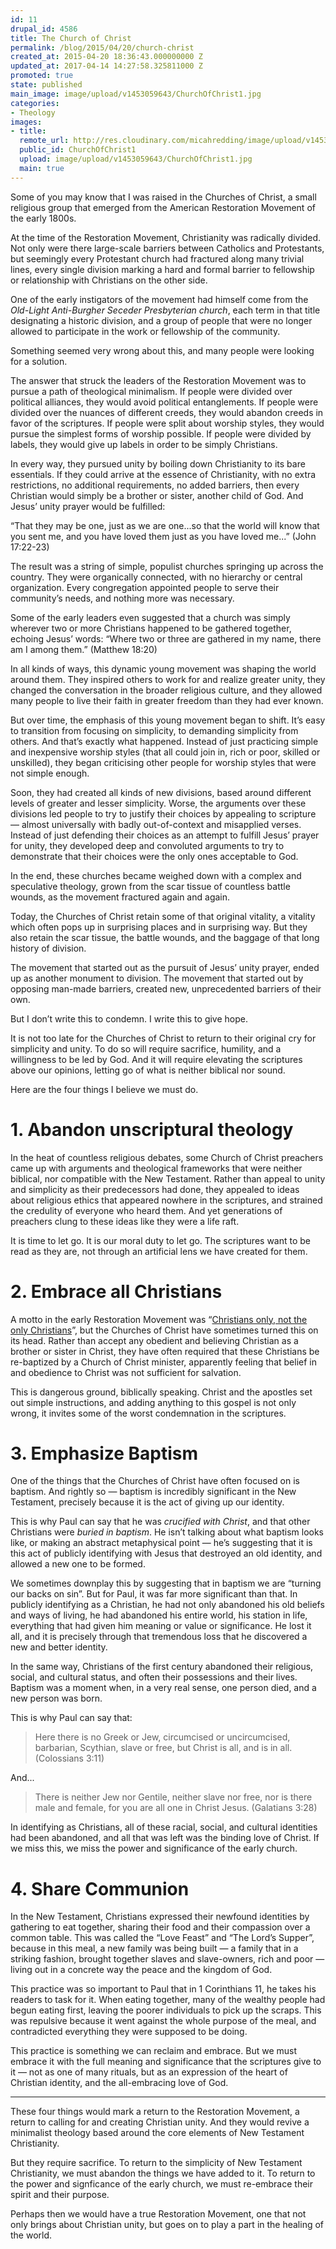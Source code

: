 ```yaml
---
id: 11
drupal_id: 4586
title: The Church of Christ
permalink: /blog/2015/04/20/church-christ
created_at: 2015-04-20 18:36:43.000000000 Z
updated_at: 2017-04-14 14:27:58.325811000 Z
promoted: true
state: published
main_image: image/upload/v1453059643/ChurchOfChrist1.jpg
categories:
- Theology
images:
- title: 
  remote_url: http://res.cloudinary.com/micahredding/image/upload/v1453059643/ChurchOfChrist1.jpg
  public_id: ChurchOfChrist1
  upload: image/upload/v1453059643/ChurchOfChrist1.jpg
  main: true
---
```

Some of you may know that I was raised in the Churches of Christ, a small religious group that emerged from the American Restoration Movement of the early 1800s.

At the time of the Restoration Movement, Christianity was radically divided. Not only were there large-scale barriers between Catholics and Protestants, but seemingly every Protestant church had fractured along many trivial lines, every single division marking a hard and formal barrier to fellowship or relationship with Christians on the other side.  

One of the early instigators of the movement had himself come from the *Old-Light Anti-Burgher Seceder Presbyterian church*, each term in that title designating a historic division, and a group of people that were no longer allowed to participate in the work or fellowship of the community.

Something seemed very wrong about this, and many people were looking for a solution.

The answer that struck the leaders of the Restoration Movement was to pursue a path of theological minimalism. If people were divided over political alliances, they would avoid political entanglements. If people were divided over the nuances of different creeds, they would abandon creeds in favor of the scriptures. If people were split about worship styles, they would pursue the simplest forms of worship possible. If people were divided by labels, they would give up labels in order to be simply Christians.

In every way, they pursued unity by boiling down Christianity to its bare essentials. If they could arrive at the essence of Christianity, with no extra restrictions, no additional requirements, no added barriers, then every Christian would simply be a brother or sister, another child of God. And Jesus’ unity prayer would be fulfilled:

“That they may be one, just as we are one...so that the world will know that you sent me, and you have loved them just as you have loved me...” (John 17:22-23)

The result was a string of simple, populist churches springing up across the country. They were organically connected, with no hierarchy or central organization. Every congregation appointed people to serve their community’s needs, and nothing more was necessary.

Some of the early leaders even suggested that a church was simply wherever two or more Christians happened to be gathered together, echoing Jesus’ words: “Where two or three are gathered in my name, there am I among them.” (Matthew 18:20)

In all kinds of ways, this dynamic young movement was shaping the world around them. They inspired others to work for and realize greater unity, they changed the conversation in the broader religious culture, and they allowed many people to live their faith in greater freedom than they had ever known.

But over time, the emphasis of this young movement began to shift. It’s easy to transition from focusing on simplicity, to demanding simplicity from others. And that’s exactly what happened. Instead of just practicing simple and inexpensive worship styles (that all could join in, rich or poor, skilled or unskilled), they began criticising other people for worship styles that were not simple enough.

Soon, they had created all kinds of new divisions, based around different levels of greater and lesser simplicity. Worse, the arguments over these divisions led people to try to justify their choices by appealing to scripture — almost universally with badly out-of-context and misapplied verses. Instead of just defending their choices as an attempt to fulfill Jesus’ prayer for unity, they developed deep and convoluted arguments to try to demonstrate that their choices were the only ones acceptable to God.

In the end, these churches became weighed down with a complex and speculative theology, grown from the scar tissue of countless battle wounds, as the movement fractured again and again.

Today, the Churches of Christ retain some of that original vitality, a vitality which often pops up in surprising places and in surprising way. But they also retain the scar tissue, the battle wounds, and the baggage of that long history of division.

The movement that started out as the pursuit of Jesus’ unity prayer, ended up as another monument to division. The movement that started out by opposing man-made barriers, created new, unprecedented barriers of their own.

But I don’t write this to condemn. I write this to give hope.

It is not too late for the Churches of Christ to return to their original cry for simplicity and unity. To do so will require sacrifice, humility, and a willingness to be led by God. And it will require elevating the scriptures above our opinions, letting go of what is neither biblical nor sound.

Here are the four things I believe we must do.

# 1. Abandon unscriptural theology

In the heat of countless religious debates, some Church of Christ preachers came up with arguments and theological frameworks that were neither biblical, nor compatible with the New Testament. Rather than appeal to unity and simplicity as their predecessors had done, they appealed to ideas about religious ethics that appeared nowhere in the scriptures, and strained the credulity of everyone who heard them. And yet generations of preachers clung to these ideas like they were a life raft.

It is time to let go. It is our moral duty to let go. The scriptures want to be read as they are, not through an artificial lens we have created for them.

# 2. Embrace all Christians

A motto in the early Restoration Movement was “[Christians only, not the only Christians](http://en.wikipedia.org/wiki/Christian_churches_and_churches_of_Christ#Slogans)”, but the Churches of Christ have sometimes turned this on its head. Rather than accept any obedient and believing Christian as a brother or sister in Christ, they have often required that these Christians be re-baptized by a Church of Christ minister, apparently feeling that belief in and obedience to Christ was not sufficient for salvation. 

This is dangerous ground, biblically speaking. Christ and the apostles set out simple instructions, and adding anything to this gospel is not only wrong, it invites some of the worst condemnation in the scriptures.

# 3. Emphasize Baptism

One of the things that the Churches of Christ have often focused on is baptism. And rightly so — baptism is incredibly significant in the New Testament, precisely because it is the act of giving up our identity.

This is why Paul can say that he was *crucified with Christ*, and that other Christians were *buried in baptism*. He isn’t talking about what baptism looks like, or making an abstract metaphysical point — he’s suggesting that it is this act of publicly identifying with Jesus that destroyed an old identity, and allowed a new one to be formed.

We sometimes downplay this by suggesting that in baptism we are “turning our backs on sin”. But for Paul, it was far more significant than that. In publicly identifying as a Christian, he had not only abandoned his old beliefs and ways of living, he had abandoned his entire world, his station in life, everything that had given him meaning or value or significance. He lost it all, and it is precisely through that tremendous loss that he discovered a new and better identity.

In the same way, Christians of the first century abandoned their religious, social, and cultural status, and often their possessions and their lives. Baptism was a moment when, in a very real sense, one person died, and a new person was born.

This is why Paul can say that:

> Here there is no Greek or Jew, circumcised or uncircumcised, barbarian, Scythian, slave or free, but Christ is all, and is in all. (Colossians 3:11)  

And...

> There is neither Jew nor Gentile, neither slave nor free, nor is there male and female, for you are all one in Christ Jesus. (Galatians 3:28)

In identifying as Christians, all of these racial, social, and cultural identities had been abandoned, and all that was left was the binding love of Christ. If we miss this, we miss the power and significance of the early church.

# 4. Share Communion

In the New Testament, Christians expressed their newfound identities by gathering to eat together, sharing their food and their compassion over a common table. This was called the “Love Feast” and “The Lord’s Supper”, because in this meal, a new family was being built — a family that in a striking fashion, brought together slaves and slave-owners, rich and poor — living out in a concrete way the peace and the kingdom of God.

This practice was so important to Paul that in 1 Corinthians 11, he takes his readers to task for it. When eating together, many of the wealthy people had begun eating first, leaving the poorer individuals to pick up the scraps. This was repulsive because it went against the whole purpose of the meal, and contradicted everything they were supposed to be doing.  

This practice is something we can reclaim and embrace. But we must embrace it with the full meaning and significance that the scriptures give to it — not as one of many rituals, but as an expression of the heart of Christian identity, and the all-embracing love of God.

---

These four things would mark a return to the Restoration Movement, a return to calling for and creating Christian unity. And they would revive a minimalist theology based around the core elements of New Testament Christianity.

But they require sacrifice. To return to the simplicity of New Testament Christianity, we must abandon the things we have added to it. To return to the power and signficance of the early church, we must re-embrace their spirit and their purpose.

Perhaps then we would have a true Restoration Movement, one that not only brings about Christian unity, but goes on to play a part in the healing of the world.
